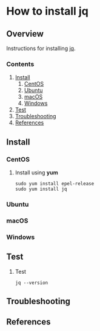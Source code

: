 # How to install jq

## Overview

Instructions for installing [jq](https://stedolan.github.io/jq/).

### Contents

1. [Install](#install)
    1. [CentOS](#centos)
    1. [Ubuntu](#ubuntu)
    1. [macOS](#macos)
    1. [Windows](#windows)
1. [Test](#test)
1. [Troubleshooting](#troubleshooting)
1. [References](#references)

## Install

### CentOS

1. Install using **yum**

    ```console
    sudo yum install epel-release
    sudo yum install jq
    ```

### Ubuntu

### macOS

### Windows

## Test

1. Test

    ```console
    jq --version
    ```

## Troubleshooting

## References
